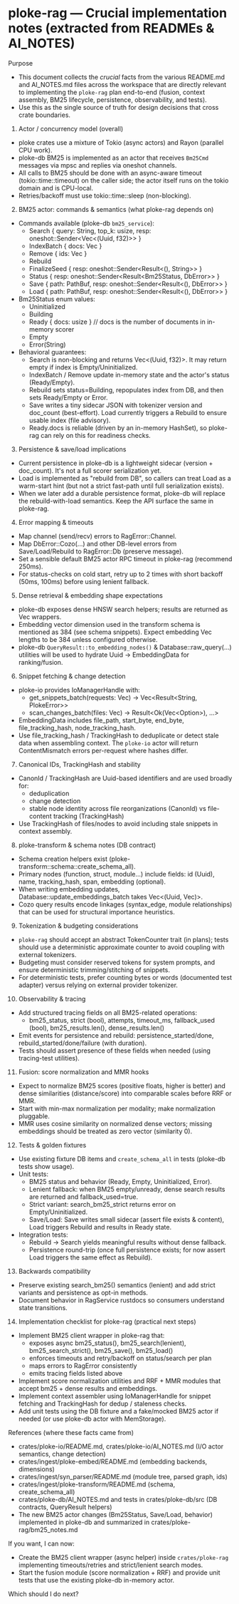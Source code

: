 # ploke-rag — Crucial implementation notes (extracted from READMEs & AI_NOTES)

Purpose
- This document collects the *crucial* facts from the various README.md and AI_NOTES.md files across the workspace that are directly relevant to implementing the `ploke-rag` plan end-to-end (fusion, context assembly, BM25 lifecycle, persistence, observability, and tests).
- Use this as the single source of truth for design decisions that cross crate boundaries.

1) Actor / concurrency model (overall)
- ploke crates use a mixture of Tokio (async actors) and Rayon (parallel CPU work).
- ploke-db BM25 is implemented as an actor that receives `Bm25Cmd` messages via mpsc and replies via oneshot channels.
- All calls to BM25 should be done with an async-aware timeout (tokio::time::timeout) on the caller side; the actor itself runs on the tokio domain and is CPU-local.
- Retries/backoff must use tokio::time::sleep (non-blocking).

2) BM25 actor: commands & semantics (what ploke-rag depends on)
- Commands available (ploke-db `bm25_service`):
  - Search { query: String, top_k: usize, resp: oneshot::Sender<Vec<(Uuid, f32)>> }
  - IndexBatch { docs: Vec<DocData> }
  - Remove { ids: Vec<Uuid> }
  - Rebuild
  - FinalizeSeed { resp: oneshot::Sender<Result<(), String>> }
  - Status { resp: oneshot::Sender<Result<Bm25Status, DbError>> }
  - Save { path: PathBuf, resp: oneshot::Sender<Result<(), DbError>> }
  - Load { path: PathBuf, resp: oneshot::Sender<Result<(), DbError>> }
- Bm25Status enum values:
  - Uninitialized
  - Building
  - Ready { docs: usize }  // docs is the number of documents in in-memory scorer
  - Empty
  - Error(String)
- Behavioral guarantees:
  - Search is non-blocking and returns Vec<(Uuid, f32)>. It may return empty if index is Empty/Uninitialized.
  - IndexBatch / Remove update in-memory state and the actor's status (Ready/Empty).
  - Rebuild sets status=Building, repopulates index from DB, and then sets Ready/Empty or Error.
  - Save writes a tiny sidecar JSON with tokenizer version and doc_count (best-effort). Load currently triggers a Rebuild to ensure usable index (file advisory).
  - Ready.docs is reliable (driven by an in-memory HashSet), so ploke-rag can rely on this for readiness checks.

3) Persistence & save/load implications
- Current persistence in ploke-db is a lightweight sidecar (version + doc_count). It's not a full scorer serialization yet.
- Load is implemented as "rebuild from DB", so callers can treat Load as a warm-start hint (but not a strict fast-path until full serialization exists).
- When we later add a durable persistence format, ploke-db will replace the rebuild-with-load semantics. Keep the API surface the same in ploke-rag.

4) Error mapping & timeouts
- Map channel (send/recv) errors to RagError::Channel.
- Map DbError::Cozo(...) and other DB-level errors from Save/Load/Rebuild to RagError::Db (preserve message).
- Set a sensible default BM25 actor RPC timeout in ploke-rag (recommend 250ms).
- For status-checks on cold start, retry up to 2 times with short backoff (50ms, 100ms) before using lenient fallback.

5) Dense retrieval & embedding shape expectations
- ploke-db exposes dense HNSW search helpers; results are returned as Vec<EmbeddingData> wrappers.
- Embedding vector dimension used in the transform schema is mentioned as 384 (see schema snippets). Expect embedding Vec<f32> lengths to be 384 unless configured otherwise.
- ploke-db `QueryResult::to_embedding_nodes()` & Database::raw_query(...) utilities will be used to hydrate Uuid -> EmbeddingData for ranking/fusion.

6) Snippet fetching & change detection
- ploke-io provides IoManagerHandle with:
  - get_snippets_batch(requests: Vec<EmbeddingData>) -> Vec<Result<String, PlokeError>>
  - scan_changes_batch(files: Vec<FileData>) -> Result<Ok(Vec<Option<FileData>>), ...>
- EmbeddingData includes file_path, start_byte, end_byte, file_tracking_hash, node_tracking_hash.
- Use file_tracking_hash / TrackingHash to deduplicate or detect stale data when assembling context. The `ploke-io` actor will return ContentMismatch errors per-request where hashes differ.

7) Canonical IDs, TrackingHash and stability
- CanonId / TrackingHash are Uuid-based identifiers and are used broadly for:
  - deduplication
  - change detection
  - stable node identity across file reorganizations (CanonId) vs file-content tracking (TrackingHash)
- Use TrackingHash of files/nodes to avoid including stale snippets in context assembly.

8) ploke-transform & schema notes (DB contract)
- Schema creation helpers exist (ploke-transform::schema::create_schema_all).
- Primary nodes (function, struct, module...) include fields: id (Uuid), name, tracking_hash, span, embedding (optional).
- When writing embedding updates, Database::update_embeddings_batch takes Vec<(Uuid, Vec<f32>)>.
- Cozo query results encode linkages (syntax_edge, module relationships) that can be used for structural importance heuristics.

9) Tokenization & budgeting considerations
- `ploke-rag` should accept an abstract TokenCounter trait (in plans); tests should use a deterministic approximate counter to avoid coupling with external tokenizers.
- Budgeting must consider reserved tokens for system prompts, and ensure deterministic trimming/stitching of snippets.
- For deterministic tests, prefer counting bytes or words (documented test adapter) versus relying on external provider tokenizer.

10) Observability & tracing
- Add structured tracing fields on all BM25-related operations:
  - bm25_status, strict (bool), attempts, timeout_ms, fallback_used (bool), bm25_results.len(), dense_results.len()
- Emit events for persistence and rebuild: persistence_started/done, rebuild_started/done/failure (with duration).
- Tests should assert presence of these fields when needed (using tracing-test utilities).

11) Fusion: score normalization and MMR hooks
- Expect to normalize BM25 scores (positive floats, higher is better) and dense similarities (distance/score) into comparable scales before RRF or MMR.
- Start with min-max normalization per modality; make normalization pluggable.
- MMR uses cosine similarity on normalized dense vectors; missing embeddings should be treated as zero vector (similarity 0).

12) Tests & golden fixtures
- Use existing fixture DB items and `create_schema_all` in tests (ploke-db tests show usage).
- Unit tests:
  - BM25 status and behavior (Ready, Empty, Uninitialized, Error).
  - Lenient fallback: when BM25 empty/unready, dense search results are returned and fallback_used=true.
  - Strict variant: search_bm25_strict returns error on Empty/Uninitialized.
  - Save/Load: Save writes small sidecar (assert file exists & content), Load triggers Rebuild and results in Ready state.
- Integration tests:
  - Rebuild -> Search yields meaningful results without dense fallback.
  - Persistence round-trip (once full persistence exists; for now assert Load triggers the same effect as Rebuild).

13) Backwards compatibility
- Preserve existing search_bm25() semantics (lenient) and add strict variants and persistence as opt-in methods.
- Document behavior in RagService rustdocs so consumers understand state transitions.

14) Implementation checklist for ploke-rag (practical next steps)
- Implement BM25 client wrapper in ploke-rag that:
  - exposes async bm25_status(), bm25_search(lenient), bm25_search_strict(), bm25_save(), bm25_load()
  - enforces timeouts and retry/backoff on status/search per plan
  - maps errors to RagError consistently
  - emits tracing fields listed above
- Implement score normalization utilities and RRF + MMR modules that accept bm25 + dense results and embeddings.
- Implement context assembler using IoManagerHandle for snippet fetching and TrackingHash for dedup / staleness checks.
- Add unit tests using the DB fixture and a fake/mocked BM25 actor if needed (or use ploke-db actor with MemStorage).

References (where these facts came from)
- crates/ploke-io/README.md, crates/ploke-io/AI_NOTES.md (I/O actor semantics, change detection)
- crates/ingest/ploke-embed/README.md (embedding backends, dimensions)
- crates/ingest/syn_parser/README.md (module tree, parsed graph, ids)
- crates/ingest/ploke-transform/README.md (schema, create_schema_all)
- crates/ploke-db/AI_NOTES.md and tests in crates/ploke-db/src (DB contracts, QueryResult helpers)
- The new BM25 actor changes (Bm25Status, Save/Load, behavior) implemented in ploke-db and summarized in crates/ploke-rag/bm25_notes.md

If you want, I can now:
- Create the BM25 client wrapper (async helper) inside `crates/ploke-rag` implementing timeouts/retries and strict/lenient search modes.
- Start the fusion module (score normalization + RRF) and provide unit tests that use the existing ploke-db in-memory actor.

Which should I do next?
